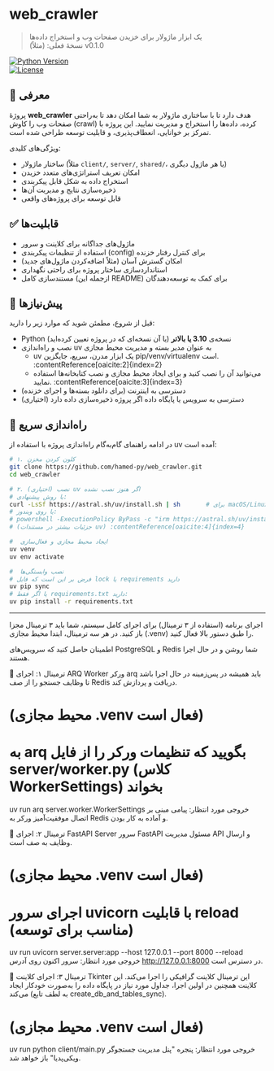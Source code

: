 # web_crawler  
> یک ابزار ماژولار برای خزیدن صفحات وب و استخراج داده‌ها  
> نسخهٔ فعلی: (مثلاً) v0.1.0

[![Python Version](https://img.shields.io/badge/python-3.10%2B-blue.svg)]()  
[![License](https://img.shields.io/badge/license-MIT-green.svg)]()

## 📌 معرفی  
پروژهٔ **web_crawler** هدف دارد تا با ساختاری ماژولار به شما امکان دهد تا به‌راحتی صفحات وب را کاوش (crawl) کرده، داده‌ها را استخراج و مدیریت نمایید. این پروژه با تمرکز بر خوانایی، انعطاف‌پذیری، و قابلیت توسعه طراحی شده است.

ویژگی‌های کلیدی:  
- ساختار ماژولار (مثلاً `client/`, `server/`, `shared/`، یا هر ماژول دیگری)  
- امکان تعریف استراتژی‌های متعدد خزیدن  
- استخراج داده به شکل قابل پیکربندی  
- ذخیره‌سازی نتایج و مدیریت آن‌ها  
- قابل توسعه برای پروژه‌های واقعی

## ✅ قابلیت‌ها  
- ماژول‌های جداگانه برای کلاینت و سرور  
- استفاده از تنظیمات پیکربندی (config) برای کنترل رفتار خزنده  
- امکان گسترش آسان (مثلاً اضافه‌کردن ماژول‌های جدید)  
- استانداردسازی ساختار پروژه برای راحتی نگهداری  
- مستندسازی کامل (ازجمله این README) برای کمک به توسعه‌دهندگان

## 🧰 پیش‌نیازها  
قبل از شروع، مطمئن شوید که موارد زیر را دارید:  
- Python نسخه‌ی **3.10 یا بالاتر** (یا آن نسخه‌ای که در پروژه تعیین کرده‌اید)  
- نصب و راه‌اندازی uv به عنوان مدیر بسته و مدیریت محیط مجازی  
  - uv یک ابزار مدرن، سریع، جایگزین pip/venv/virtualenv است. :contentReference[oaicite:2]{index=2}  
  - می‌توانید آن را نصب کنید و برای ایجاد محیط مجازی و نصب کتابخانه‌ها استفاده نمایید. :contentReference[oaicite:3]{index=3}  
- دسترسی به اینترنت (برای دانلود بسته‌ها و اجرای خزنده)  
- (اختیاری) دسترسی به سرویس یا پایگاه داده اگر پروژه ذخیره‌سازی داده دارد

## 🚀 راه‌اندازی سریع  
در ادامه راهنمای گام‌به‌گام راه‌اندازی پروژه با استفاده از uv آمده است:

```bash
# ۱. کلون کردن مخزن
git clone https://github.com/hamed-py/web_crawler.git
cd web_crawler

# ۲. (اختیاری) نصب uv اگر هنوز نصب نشده
# با روش پیشنهادی:
curl -LsSf https://astral.sh/uv/install.sh | sh       # برای macOS/Linux
# یا روی ویندوز:
# powershell -ExecutionPolicy ByPass -c "irm https://astral.sh/uv/install.ps1 | iex"
# (جزئیات بیشتر در مستندات uv) :contentReference[oaicite:4]{index=4}

#  ایجاد محیط مجازی و فعال‌سازی  
uv venv      
uv env activate  

#  نصب وابستگی‌ها  
# فرض بر این است که فایل lock یا requirements دارید
uv pip sync        
# یا اگر فقط requirements.txt دارید:
uv pip install -r requirements.txt

```

--------------------------------------------------------------------------------------------------------------------------------------------------------------
اجرای برنامه (استفاده از ۳ ترمینال)
برای اجرای کامل سیستم، شما باید ۳ ترمینال مجزا باز کنید. در هر سه ترمینال، ابتدا محیط مجازی (.venv) را طبق دستور بالا فعال کنید.

اطمینان حاصل کنید که سرویس‌های PostgreSQL و Redis شما روشن و در حال اجرا هستند.

🏁 ترمینال ۱: اجرای ARQ Worker
ورکر arq باید همیشه در پس‌زمینه در حال اجرا باشد تا وظایف جستجو را از صف Redis دریافت و پردازش کند.



# (محیط مجازی .venv فعال است)
# به arq بگویید که تنظیمات ورکر را از فایل server/worker.py (کلاس WorkerSettings) بخواند
uv run arq server.worker.WorkerSettings
خروجی مورد انتظار: پیامی مبنی بر اتصال موفقیت‌آمیز ورکر به Redis و آماده به کار بودن.

🏁 ترمینال ۲: اجرای FastAPI Server
سرور FastAPI مسئول مدیریت API و ارسال وظایف به صف است.


# (محیط مجازی .venv فعال است)
# اجرای سرور uvicorn با قابلیت reload (مناسب برای توسعه)
uv run uvicorn server.server:app --host 127.0.0.1 --port 8000 --reload
خروجی مورد انتظار: سرور اکنون روی آدرس http://127.0.0.1:8000 در دسترس است.

🏁 ترمینال ۳: اجرای کلاینت Tkinter
این ترمینال کلاینت گرافیکی را اجرا می‌کند. این کلاینت همچنین در اولین اجرا، جداول مورد نیاز در پایگاه داده را به‌صورت خودکار ایجاد می‌کند (به لطف تابع create_db_and_tables_sync).



# (محیط مجازی .venv فعال است)
uv run python client/main.py
خروجی مورد انتظار: پنجره "پنل مدیریت جستجوگر ویکی‌پدیا" باز خواهد شد.
